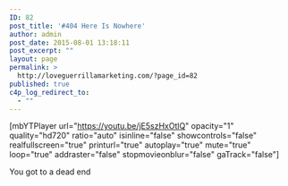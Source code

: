 ```yaml
---
ID: 82
post_title: '#404 Here Is Nowhere'
author: admin
post_date: 2015-08-01 13:18:11
post_excerpt: ""
layout: page
permalink: >
  http://loveguerrillamarketing.com/?page_id=82
published: true
c4p_log_redirect_to:
  - ""
---
```

[mbYTPlayer url="https://youtu.be/jE5szHxOtlQ" opacity="1" quality="hd720" ratio="auto" isinline="false" showcontrols="false" realfullscreen="true" printurl="true" autoplay="true" mute="true" loop="true" addraster="false" stopmovieonblur="false" gaTrack="false"]

You got to a dead end